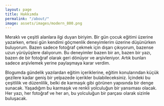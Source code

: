 ```yaml
---
layout: page
title: Hakkımda
permalink: "/about/"
image: assets/images/modern_800.png
---
```


Meraklı ve çeşitli alanlara ilgi duyan biriyim. Bir gün çocuk eğitimi üzerine yazarken, ertesi gün kendimi göçmenlik deneyimlerim üzerine düşünürken buluyorum. Bazen sadece fotoğraf çekmek için dışarı çıkıyorum, bazense uzun yürüyüşlere dalıyorum. Bu deneyimler bazen bir an, bazen bir yazı, bazen de bir fotoğraf olarak geri dönüyor ve arşivleniyor. Artık bunları sadece arşivlemek yerine paylaşmaya karar verdim. 

Blogumda gündelik yazılardan eğitim içeriklerine, eğitim konularından küçük gezilere kadar geniş bir yelpazede içerikler bulabileceksiniz. İçindeki bu çeşitlilik ve düzenlilik, belki de karmaşık gibi görünen yapısında bir denge sunacak. Yaşadığım bu karmaşık ve renkli yolculuğun bir yansıması olacak. Her yazı, her fotoğraf ve her an, bu yolculuğun bir parçası olarak sizinle buluşacak.
